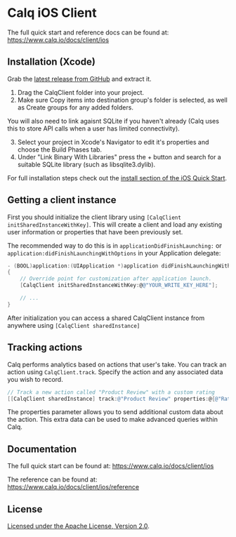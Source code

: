 Calq iOS Client
=================

The full quick start and reference docs can be found at: https://www.calq.io/docs/client/ios

Installation (Xcode)
--------------------

Grab the [latest release from GitHub](https://github.com/Calq/Client-iOS/releases) and extract it.

1. Drag the CalqClient folder into your project.
2. Make sure Copy items into destination group's folder is selected, as well as Create groups for any added folders.

You will also need to link agaisnt SQLite if you haven't already (Calq uses this to store API calls when a user has limited connectivity).

3. Select your project in Xcode's Navigator to edit it's properties and choose the Build Phases tab.
4. Under "Link Binary With Libraries" press the + button and search for a suitable SQLite library (such as libsqlite3.dylib).

For full installation steps check out the [install section of the iOS Quick Start](https://www.calq.io/docs/client/ios).

Getting a client instance
-------------------------

First you should initialize the client library using `[CalqClient initSharedInstanceWithKey]`. This will create a client and load any existing user information or properties that have been previously set.

The recommended way to do this is in `applicationDidFinishLaunching:` or `application:didFinishLaunchingWithOptions` in your Application delegate:

```objective-c
- (BOOL)application:(UIApplication *)application didFinishLaunchingWithOptions:(NSDictionary *)launchOptions
{    
    // Override point for customization after application launch.
    [CalqClient initSharedInstanceWithKey:@@"YOUR_WRITE_KEY_HERE"];

    // ...
}
```

After initialization you can access a shared CalqClient instance from anywhere using `[CalqClient sharedInstance]`

Tracking actions
----------------

Calq performs analytics based on actions that user's take. You can track an action using `CalqClient.track`. Specify the action and any associated data you wish to record.

```objective-c
// Track a new action called "Product Review" with a custom rating
[[CalqClient sharedInstance] track:@"Product Review" properties:@{@"Rating": @9.0 }];
```

The properties parameter allows you to send additional custom data about the action. This extra data can be used to make advanced queries within Calq.

Documentation
-------------

The full quick start can be found at: https://www.calq.io/docs/client/ios

The reference can be found at:  https://www.calq.io/docs/client/ios/reference

License
--------

[Licensed under the Apache License, Version 2.0](http://www.apache.org/licenses/LICENSE-2.0).





